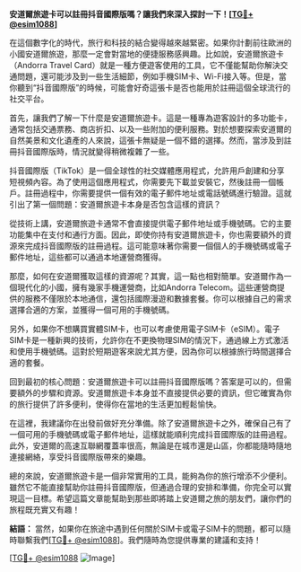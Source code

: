 **安道爾旅遊卡可以註冊抖音國際版嗎？讓我們來深入探討一下！[[TG💪+ @esim1088](https://t.me/s/esim1088)]**

在這個數字化的時代，旅行和科技的結合變得越來越緊密。如果你計劃前往歐洲的小國安道爾旅遊，那麼一定會對當地的便捷服務感興趣。比如說，安道爾旅遊卡（Andorra Travel Card）就是一種方便遊客使用的工具，它不僅能幫助你解決交通問題，還可能涉及到一些生活細節，例如手機SIM卡、Wi-Fi接入等。但是，當你聽到“抖音國際版”的時候，可能會好奇這張卡是否也能用於註冊這個全球流行的社交平台。

首先，讓我們了解一下什麼是安道爾旅遊卡。這是一種專為遊客設計的多功能卡，通常包括交通票務、商店折扣、以及一些附加的便利服務。對於想要探索安道爾的自然美景和文化遺產的人來說，這張卡無疑是一個不錯的選擇。然而，當涉及到註冊抖音國際版時，情況就變得稍微複雜了一些。

抖音國際版（TikTok）是一個全球性的社交媒體應用程式，允許用戶創建和分享短視頻內容。為了使用這個應用程式，你需要先下載並安裝它，然後註冊一個帳戶。註冊過程中，你需要提供一個有效的電子郵件地址或電話號碼進行驗證。這就引出了第一個問題：安道爾旅遊卡本身是否包含這樣的資訊？

從技術上講，安道爾旅遊卡通常不會直接提供電子郵件地址或手機號碼。它的主要功能集中在支付和通行方面。因此，即使你持有安道爾旅遊卡，你也需要額外的資源來完成抖音國際版的註冊過程。這可能意味著你需要一個個人的手機號碼或電子郵件地址，這些都可以通過本地運營商獲得。

那麼，如何在安道爾獲取這樣的資源呢？其實，這一點也相對簡單。安道爾作為一個現代化的小國，擁有幾家手機運營商，比如Andorra Telecom。這些運營商提供的服務不僅限於本地通信，還包括國際漫遊和數據套餐。你可以根據自己的需求選擇合適的方案，並獲得一個可用的手機號碼。

另外，如果你不想購買實體SIM卡，也可以考慮使用電子SIM卡（eSIM）。電子SIM卡是一種新興的技術，允許你在不更換物理SIM的情況下，通過線上方式激活和使用手機號碼。這對於短期遊客來說尤其方便，因為你可以根據旅行時間選擇合適的套餐。

回到最初的核心問題：安道爾旅遊卡可以註冊抖音國際版嗎？答案是可以的，但需要額外的步驟和資源。安道爾旅遊卡本身並不直接提供必要的資訊，但它確實為你的旅行提供了許多便利，使得你在當地的生活更加輕鬆愉快。

在這裡，我建議你在出發前做好充分準備。除了安道爾旅遊卡之外，確保自己有了一個可用的手機號碼或電子郵件地址，這樣就能順利完成抖音國際版的註冊過程。此外，安道爾的高速互聯網覆蓋率很高，無論是在城市還是山區，你都能隨時隨地連接網絡，享受抖音國際版帶來的樂趣。

總的來說，安道爾旅遊卡是一個非常實用的工具，能夠為你的旅行增添不少便利。雖然它不能直接幫助你註冊抖音國際版，但通過合理的安排和準備，你完全可以實現這一目標。希望這篇文章能幫助到那些即將踏上安道爾之旅的朋友們，讓你們的旅程既充實又有趣！

**結語：** 當然，如果你在旅途中遇到任何關於SIM卡或電子SIM卡的問題，都可以隨時聯繫我們[[TG💪+ @esim1088](https://t.me/s/esim1088)]。我們隨時為您提供專業的建議和支持！

[[TG💪+ @esim1088](https://t.me/s/esim1088) ![Image](https://i.postimg.cc/4NQfJmqS/Snipaste-2025-05-13-00-14-12.png)]